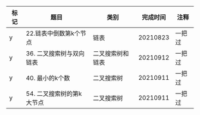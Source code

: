 | 标记 | 题目           | 类别   | 完成时间 | 注释 |
| ---- | -------------- | ------ | -------- | ---- |
| y | 22.链表中倒数第k个节点 | 链表 | 20210823 | 一把过 |
| y |  36. 二叉搜索树与双向链表 | 二叉搜索树和链表 | 20210912 | 一把过 |
| y | 40. 最小的k个数 | 二叉搜索树 | 20210911 | 一把过 |
| y | 54. 二叉搜索树的第k大节点 | 二叉搜索树 | 20210911 | 一把过 |
